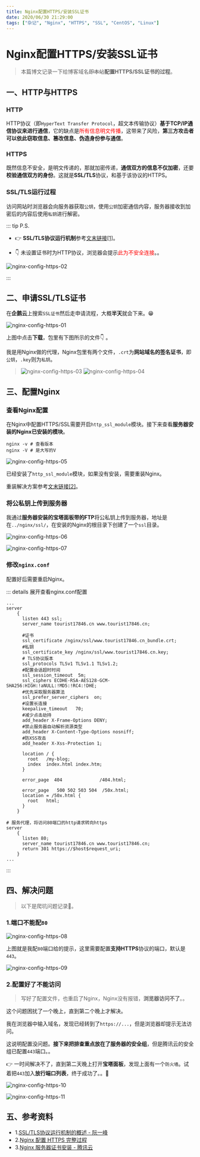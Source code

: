 ```yaml
---
title: Nginx配置HTTPS/安装SSL证书
date: 2020/06/30 21:29:00
tags: ["杂记", "Nginx", "HTTPS", "SSL", "CentOS", "Linux"]
---
```


# Nginx配置HTTPS/安装SSL证书

<ClientOnly>
  <display-bar :displayData="$frontmatter"></display-bar>
</ClientOnly>

> 本篇博文记录一下给博客域名~~即本站~~**配置HTTPS/SSL证书的过程**。

## 一、HTTP与HTTPS

### HTTP

HTTP协议（即`HyperText Transfer Protocol`，超文本传输协议）**基于TCP/IP通信协议来进行通信**，它的缺点是<font color="#FF0000">所有信息明文传播</font>，这带来了风险，**第三方攻击者可以依此窃取信息、篡改信息、伪造身份参与通信**。

### HTTPS

既然信息不安全，是明文传递的，那就加密传递，**通信双方的信息不仅加密**，还要**校验通信双方的身份**。这就是**SSL/TLS**协议，和基于该协议的HTTPS。

### SSL/TLS运行过程

访问网站时浏览器会向服务器获取`公钥`，使用`公钥`加密通信内容，服务器接收到加密后的内容后使用`私钥`进行解密。

::: tip P.S.

* 👉 **SSL/TLS协议运行机制**参考[文末链接[1]](#五、参考资料)。

* 👇 未设置证书时为HTTP协议，浏览器会提示<font color="#FF0000">此为不安全连接</font>。。

![nginx-config-https-02](/images/other/aboutdeploy/nginx-config-https-02.png)

:::

## 二、申请SSL/TLS证书

在**企鹅云**上搜索`SSL证书`然后走申请流程，大概**半天**就会下来。😁

![nginx-config-https-01](/images/other/aboutdeploy/nginx-config-https-01.png)

上图中点击**下载**，包里有下图所示的文件👇 。

我是用Nginx做的代理，Nginx包里有两个文件，`.crt`为**网站域名的签名证书**，即`公钥`，`.key`则为`私钥`。

> ![nginx-config-https-03](/images/other/aboutdeploy/nginx-config-https-03.png)
> ![nginx-config-https-04](/images/other/aboutdeploy/nginx-config-https-04.png)

## 三、配置Nginx

### 查看Nginx配置

在Nginx中配置HTTPS/SSL需要开启`http_ssl_module`模块。接下来查看**服务器安装的Nginx已安装的模块**。

``` shell
nginx -v # 查看版本
nginx -V # 是大写的V
```

![nginx-config-https-05](/images/other/aboutdeploy/nginx-config-https-05.png)

已经安装了`http_ssl_module`模块，如果没有安装，需要重装Nginx。

重装解决方案参考[文末链接[2]](#五、参考资料)。

### 将公私钥上传到服务器

我通过**服务器安装的宝塔面板带的FTP**将公私钥上传到服务器，地址是在`../nginx/ssl/`，在安装的Nginx的根目录下创建了一个`ssl`目录。

![nginx-config-https-06](/images/other/aboutdeploy/nginx-config-https-06.png)

![nginx-config-https-07](/images/other/aboutdeploy/nginx-config-https-07.png)

### 修改`nginx.conf`

配置好后需要重启Nginx。

::: details 展开查看nginx.conf配置

```nginx
...
server
    {
      listen 443 ssl;
      server_name tourist17846.cn www.tourist17846.cn;

      #证书
      ssl_certificate /nginx/ssl/www.tourist17846.cn_bundle.crt;
      #私钥
      ssl_certificate_key /nginx/ssl/www.tourist17846.cn.key;
      # TLS协议版本
      ssl_protocols TLSv1 TLSv1.1 TLSv1.2;
      #配置会话超时时间
      ssl_session_timeout  5m;
      ssl_ciphers ECDHE-RSA-AES128-GCM-SHA256:HIGH:!aNULL:!MD5:!RC4:!DHE;
      #优先采取服务器算法
      ssl_prefer_server_ciphers  on;
      #设置长连接
      keepalive_timeout   70;
      #减少点击劫持
      add_header X-Frame-Options DENY;
      #禁止服务器自动解析资源类型
      add_header X-Content-Type-Options nosniff;
      #防XSS攻击
      add_header X-Xss-Protection 1;

      location / {
        root   /my-blog;
        index  index.html index.htm;
      }

      error_page  404              /404.html;

      error_page   500 502 503 504  /50x.html;
      location = /50x.html {
        root   html;
      }
    }

# 服务代理，将访问80端口的http请求转向https
server
    {
      listen 80;
      server_name tourist17846.cn www.tourist17846.cn;
      return 301 https://$host$request_uri;
    }
...
```

:::

## 四、解决问题

> 以下是爬坑问题记录📝。

### 1.端口不能配`80`

![nginx-config-https-08](/images/other/aboutdeploy/nginx-config-https-08.png)

上图就是我配`80`端口给的提示，这里需要配置**支持HTTPS**协议的端口，默认是`443`。

![nginx-config-https-09](/images/other/aboutdeploy/nginx-config-https-09.png)

### 2.配置好了不能访问

> 写好了配置文件，也重启了Nginx，Nginx没有报错，**浏览器访问不了**。。

这个问题困扰了一个晚上，直到第二个晚上才解决。

我在浏览器中输入域名，发现已经转到了`https://...`，但是浏览器却提示无法访问。

这说明配置没问题。**接下来把排查重点放在了服务器的安全组**，但是腾讯云的安全组已配置`443`端口。。

👉 一时间解决不了，直到第二天晚上打开**宝塔面板**，发现上面有一个`防火墙`。试着把`443`加入**放行端口列表**，终于成功了。。🤣

![nginx-config-https-10](/images/other/aboutdeploy/nginx-config-https-10.png)

![nginx-config-https-11](/images/other/aboutdeploy/nginx-config-https-11.png)

## 五、参考资料

* 1.[SSL/TLS协议运行机制的概述 - 阮一峰](http://www.ruanyifeng.com/blog/2014/02/ssl_tls.html)
* 2.[Nginx 配置 HTTPS 完整过程](https://blog.csdn.net/weixin_37264997/article/details/84525444)
* 3.[Nginx 服务器证书安装 - 腾讯云](https://cloud.tencent.com/document/product/400/35244)


